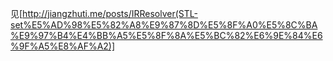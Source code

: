 见[http://jiangzhuti.me/posts/IRResolver(STL-set%E5%AD%98%E5%82%A8%E9%87%8D%E5%8F%A0%E5%8C%BA%E9%97%B4%E4%BB%A5%E5%8F%8A%E5%BC%82%E6%9E%84%E6%9F%A5%E8%AF%A2)]
